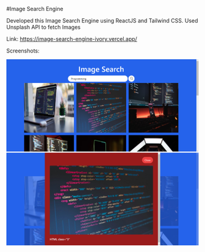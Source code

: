 #Image Search Engine

Developed this Image Search Engine using ReactJS and Tailwind CSS.
Used Unsplash API to fetch Images

Link: https://image-search-engine-ivory.vercel.app/

Screenshots:

<img src="./src/assets/imageSearch1.png" />
<img src="./src/assets/imageSearch2.png" />